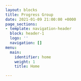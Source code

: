 ```yaml
---
layout: blocks
title: Progress Group
date: 2021-01-09 21:00:00 +0000
page_sections:
- template: navigation-header
  block: header-1
  logo: ''
  navigation: []
menu:
  main:
    identifier: home
    weight: 1
    title: Home

---
```

